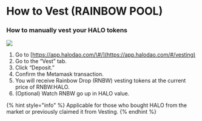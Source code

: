 # How to Vest \(RAINBOW POOL\)

### How to manually vest your HALO tokens

![](../../../.gitbook/assets/cleanshot-2021-05-21-at-18.00.57.gif)

1. Go to [https://app.halodao.com/\#/](https://app.halodao.com/#/vesting)
2. Go to the “Vest” tab. 
3. Click “Deposit.”
4. Confirm the Metamask transaction.
5. You will receive Rainbow Drop \(RNBW\) vesting tokens at the current price of RNBW:HALO.
6. \(Optional\) Watch RNBW go up in HALO value.

{% hint style="info" %}
Applicable for those who bought HALO from the market or previously claimed it from Vesting.
{% endhint %}

### 

